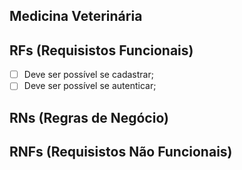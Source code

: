 ## Medicina Veterinária 

## RFs (Requisistos Funcionais)

- [ ] Deve ser possível se cadastrar;
- [ ] Deve ser possível se autenticar;

## RNs (Regras de Negócio)

## RNFs (Requisistos Não Funcionais)